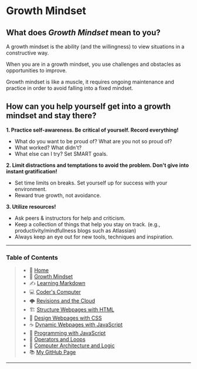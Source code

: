 # Growth Mindset

## What does *Growth Mindset* mean to you?

A growth mindset is the ability \(and the willingness) to view situations in a constructive way.

When you are in a growth mindset, you use challenges and obstacles as opportunities to improve.

Growth mindset is like a muscle, it requires ongoing maintenance and practice in order to avoid falling into a fixed mindset.

## How can you help yourself get into a growth mindset and stay there?

**1. Practice self-awareness. Be critical of yourself. Record everything!**

- What do you want to be proud of? What are you not so proud of?
- What worked? What didn't?
- What else can I try? Set SMART goals.
  
**2. Limit distractions and temptations to avoid the problem. Don't give into instant gratification!**

- Set time limits on breaks. Set yourself up for success with your environment.
- Reward true growth, not avoidance.
  
**3. Utilize resources!**

- Ask peers & instructors for help and criticism.
- Keep a collection of things that help you stay on track. \(e.g., productivity/mindfullness blogs such as Atlassian)  
- Always keep an eye out for new tools, techniques and inspiration.  

_____

### **Table of Contents**

> * 🏡 [Home](/README.md)
> * 💭 [Growth Mindset](growthmindset.md)
> * ✍️ [Learning Markdown](learningmarkdown.md)
> * 💻 [Coder's Computer](coderscomputer.md)
> * 🌩️ [Revisions and the Cloud](revisionscloud.md)
> * 🏗️ [Structure Webpages with HTML](structure.md)
> * 🎨 [Design Webpages with CSS](designcss.md)
> * ☕ [Dynamic Webpages with JavaScript](dynamicjava.md)
> * 🌵 [Programming with JavaScript](programjs.md)
> * 🤖 [Operators and Loops](operloops.md)
> * 🧮 [Computer Architecture and Logic](comparchlogic.md)
> * 📚 [My GitHub Page](https://github.com/mistidinzy)

_____
